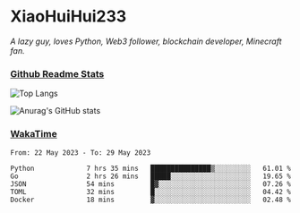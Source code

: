 # XiaoHuiHui233

*A lazy guy, loves Python, Web3 follower, blockchain developer, Minecraft fan.*

### [Github Readme Stats](https://github.com/anuraghazra/github-readme-stats)

![Top Langs](https://github-readme-stats.vercel.app/api/top-langs/?username=XiaoHuiHui233&layout=compact&theme=github_dark)

![Anurag's GitHub stats](https://github-readme-stats.vercel.app/api?username=XiaoHuiHui233&show_icons=true&theme=github_dark)

### [WakaTime](https://wakatime.com)

<!--START_SECTION:waka-->

```text
From: 22 May 2023 - To: 29 May 2023

Python             7 hrs 35 mins   ███████████████▒░░░░░░░░░   61.01 %
Go                 2 hrs 26 mins   █████░░░░░░░░░░░░░░░░░░░░   19.65 %
JSON               54 mins         █▓░░░░░░░░░░░░░░░░░░░░░░░   07.26 %
TOML               32 mins         █░░░░░░░░░░░░░░░░░░░░░░░░   04.42 %
Docker             18 mins         ▓░░░░░░░░░░░░░░░░░░░░░░░░   02.48 %
```

<!--END_SECTION:waka-->
